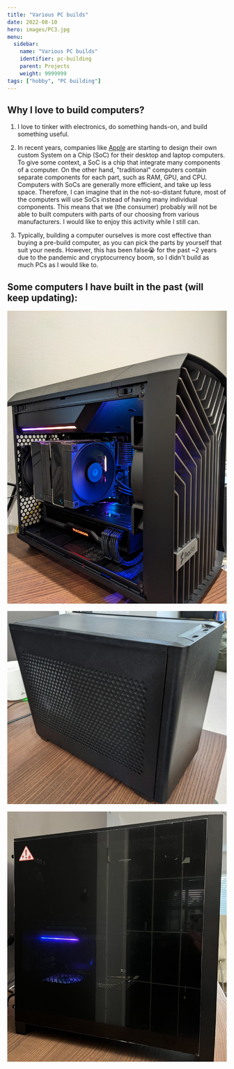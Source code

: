 ```yaml
---
title: "Various PC builds"
date: 2022-08-10
hero: images/PC3.jpg
menu:
  sidebar:
    name: "Various PC builds"
    identifier: pc-building
    parent: Projects
    weight: 9999999
tags: ["hobby", "PC building"]
---
```


## Why I love to build computers?
1. I love to tinker with electronics, do something hands-on, and build something useful.

1. In recent years, companies like [Apple](https://www.apple.com/newsroom/2022/03/apple-unveils-m1-ultra-the-worlds-most-powerful-chip-for-a-personal-computer/) are starting to design their own custom System on a Chip (SoC) for their desktop and laptop computers. To give some context, a SoC is a chip that integrate many components of a computer. On the other hand, "traditional" computers contain separate components for each part, such as RAM, GPU, and CPU. Computers with SoCs are generally more efficient, and take up less space. Therefore, I can imagine that in the not-so-distant future, most of the computers will use SoCs instead of having many individual components. This means that we (the consumer) probably will not be able to built computers with parts of our choosing from various manufacturers. I would like to enjoy this activity while I still can. 

1. Typically, building a computer ourselves is more cost effective than buying a pre-build computer, as you can pick the parts by yourself that suit your needs. However, this has been false😭 for the past ~2 years due to the pandemic and cryptocurrency boom, so I didn't build as much PCs as I would like to. 

## Some computers I have built in the past (will keep updating):
![PC3](featured.jpg)

![PC1](images/PC1.jpg)

![PC2](images/PC2.jpeg)



